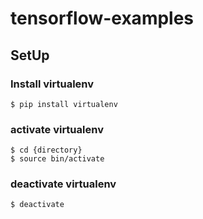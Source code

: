 # tensorflow-examples

## SetUp

### Install virtualenv
```
$ pip install virtualenv
```

### activate virtualenv
```
$ cd {directory}
$ source bin/activate
```

### deactivate virtualenv
```
$ deactivate
```
